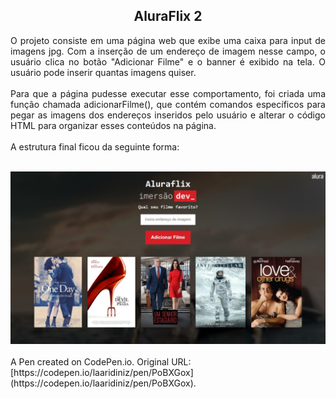 <h2 align="center">AluraFlix 2</h2>

<p align="justify"> O projeto consiste em uma página web que exibe uma caixa para input de imagens jpg. Com a inserção de um endereço de imagem nesse campo, o usuário clica no botão "Adicionar Filme" e o banner é exibido na tela. O usuário pode inserir quantas imagens quiser.<br>
<br>
Para que a página pudesse executar esse comportamento, foi criada uma função chamada adicionarFilme(), que contém comandos específicos para pegar as imagens dos endereços inseridos pelo usuário e alterar o código HTML para organizar esses conteúdos na página.<br>
<br>
A estrutura final ficou da seguinte forma: <br>
</p>

<div align="center">
<br>
<img src="alura-flix-2.jpg">
<br>
</div>

<br>
A Pen created on CodePen.io. Original URL: [https://codepen.io/laaridiniz/pen/PoBXGox](https://codepen.io/laaridiniz/pen/PoBXGox).
